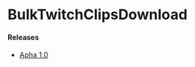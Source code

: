 # BulkTwitchClipsDownload

#### Releases
* [Apha 1.0](https://github.com/gamble4846/BulkTwitchClipsDownload/blob/1361cf5548183dec488743ed8e9992bec86de99a/Releases/Alpha%201.0.zip)
